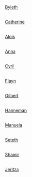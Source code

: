 [Byleth](https://rocdoc2.github.io/fe3h-discord-builds/Byleth.html)<br> <br>

[Catherine](https://rocdoc2.github.io/fe3h-discord-builds/Catherine.html)<br> <br>

[Alois](https://rocdoc2.github.io/fe3h-discord-builds/Alois.html)<br> <br>

[Anna](https://rocdoc2.github.io/fe3h-discord-builds/Anna.html)<br> <br>

[Cyril](https://rocdoc2.github.io/fe3h-discord-builds/Cyril.html)<br> <br>

[Flayn](https://rocdoc2.github.io/fe3h-discord-builds/Flayn.html)<br> <br>

[Gilbert](https://rocdoc2.github.io/fe3h-discord-builds/Gilbert.html)<br> <br>

[Hanneman](https://rocdoc2.github.io/fe3h-discord-builds/Hanneman.html)<br> <br>

[Manuela](https://rocdoc2.github.io/fe3h-discord-builds/Manuela.html)<br> <br>

[Seteth](https://rocdoc2.github.io/fe3h-discord-builds/Seteth.html)<br> <br>

[Shamir](https://rocdoc2.github.io/fe3h-discord-builds/Shamir.html)<br> <br>

[Jeritza](https://rocdoc2.github.io/fe3h-discord-builds/Jeritza.html)<br> <br>
